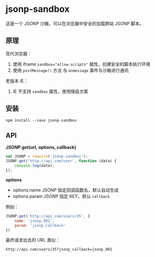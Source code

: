 # jsonp-sandbox

这是一个 JSONP 沙箱，可以在浏览器中安全的加载跨站 JSONP 脚本。

## 原理

现代浏览器：

1. 使用 iframe `sandbox="allow-scripts"` 属性，创建安全的脚本执行环境
2. 使用 `postMessage()` 方法 与 `onmessage` 事件与沙箱进行通讯

老版本 IE：

1. IE 不支持 `sandbox` 属性，使用降级方案

## 安装

```
npm install --save jsonp-sandbox
```

## API

**JSONP.get(url, options, callback)**

``` javascript
var JSONP = require('jsonp-sandbox');
JSONP.get('http://api.com/user', function (data) {
    console.log(data);
});
```

**options**

* options.name JSONP 指定回调函数名，默认自动生成
* options.param JSONP 指定 KEY，默认 `callback`

例如：

``` javascript
JSONP.get('http://api.com/users/35', {
    name: 'jsonp_001',
    param: 'jsonp_callback'
})
```

最终请求出去的 URL 类似：

```
http://api.com/users/35?jsonp_callback=jsonp_001
```
